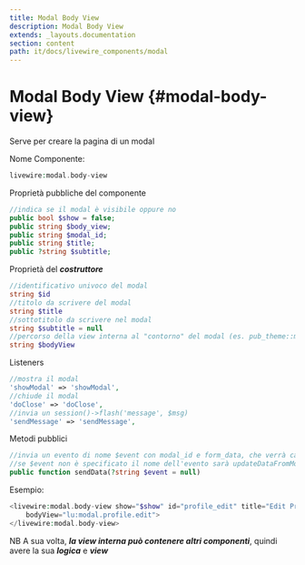 ```yaml
---
title: Modal Body View
description: Modal Body View
extends: _layouts.documentation
section: content
path: it/docs/livewire_components/modal
---
```


# Modal Body View {#modal-body-view}

Serve per creare la pagina di un modal

Nome Componente:

```php
livewire:modal.body-view
```

Proprietà pubbliche del componente

```php
//indica se il modal è visibile oppure no
public bool $show = false;
public string $body_view;
public string $modal_id;
public string $title;
public ?string $subtitle;
```

Proprietà del ***costruttore***

```php
//identificativo univoco del modal
string $id
//titolo da scrivere del modal
string $title
//sottotitolo da scrivere nel modal
string $subtitle = null
//percorso della view interna al "contorno" del modal (es. pub_theme::modal.profile_edit)
string $bodyView
```

Listeners

```php
//mostra il modal
'showModal' => 'showModal',
//chiude il modal
'doClose' => 'doClose',
//invia un session()->flash('message', $msg)
'sendMessage' => 'sendMessage',
```

Metodi pubblici

```php
//invia un evento di nome $event con modal_id e form_data, che verrà catturato da altri componenti
//se $event non è specificato il nome dell'evento sarà updateDataFromModal
public function sendData(?string $event = null)
```

Esempio:

```php
<livewire:modal.body-view show="$show" id="profile_edit" title="Edit Profile" subtitle=""
    bodyView="lu:modal.profile.edit">
</livewire:modal.body-view>
```

NB A sua volta, ***la view interna può contenere altri componenti***, quindi avere la sua ***logica*** e ***view***